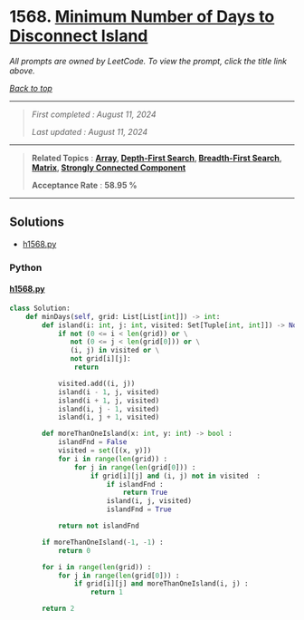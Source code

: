 # 1568. [Minimum Number of Days to Disconnect Island](<https://leetcode.com/problems/minimum-number-of-days-to-disconnect-island>)

*All prompts are owned by LeetCode. To view the prompt, click the title link above.*

*[Back to top](<../README.md>)*

------

> *First completed : August 11, 2024*
>
> *Last updated : August 11, 2024*

------

> **Related Topics** : **[Array](<by_topic/Array.md>), [Depth-First Search](<by_topic/Depth-First Search.md>), [Breadth-First Search](<by_topic/Breadth-First Search.md>), [Matrix](<by_topic/Matrix.md>), [Strongly Connected Component](<by_topic/Strongly Connected Component.md>)**
>
> **Acceptance Rate** : **58.95 %**

------

## Solutions

- [h1568.py](<../my-submissions/h1568.py>)
### Python
#### [h1568.py](<../my-submissions/h1568.py>)
```Python
class Solution:
    def minDays(self, grid: List[List[int]]) -> int:
        def island(i: int, j: int, visited: Set[Tuple[int, int]]) -> None :
            if not (0 <= i < len(grid)) or \
               not (0 <= j < len(grid[0])) or \
               (i, j) in visited or \
               not grid[i][j]:
                return

            visited.add((i, j))
            island(i - 1, j, visited)
            island(i + 1, j, visited)
            island(i, j - 1, visited)
            island(i, j + 1, visited)

        def moreThanOneIsland(x: int, y: int) -> bool :
            islandFnd = False
            visited = set([(x, y)])
            for i in range(len(grid)) :
                for j in range(len(grid[0])) :
                    if grid[i][j] and (i, j) not in visited  :
                        if islandFnd :
                            return True
                        island(i, j, visited)
                        islandFnd = True

            return not islandFnd

        if moreThanOneIsland(-1, -1) :
            return 0

        for i in range(len(grid)) :
            for j in range(len(grid[0])) :
                if grid[i][j] and moreThanOneIsland(i, j) :
                    return 1

        return 2

```

